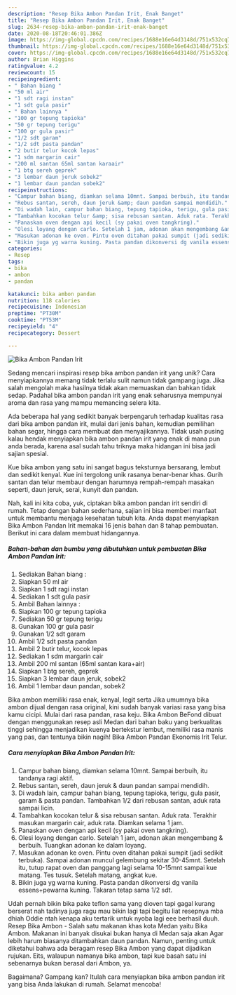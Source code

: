 ```yaml
---
description: "Resep Bika Ambon Pandan Irit, Enak Banget"
title: "Resep Bika Ambon Pandan Irit, Enak Banget"
slug: 2634-resep-bika-ambon-pandan-irit-enak-banget
date: 2020-08-18T20:46:01.386Z
image: https://img-global.cpcdn.com/recipes/1688e16e64d3148d/751x532cq70/bika-ambon-pandan-irit-foto-resep-utama.jpg
thumbnail: https://img-global.cpcdn.com/recipes/1688e16e64d3148d/751x532cq70/bika-ambon-pandan-irit-foto-resep-utama.jpg
cover: https://img-global.cpcdn.com/recipes/1688e16e64d3148d/751x532cq70/bika-ambon-pandan-irit-foto-resep-utama.jpg
author: Brian Higgins
ratingvalue: 4.2
reviewcount: 15
recipeingredient:
- " Bahan biang "
- "50 ml air"
- "1 sdt ragi instan"
- "1 sdt gula pasir"
- " Bahan lainnya "
- "100 gr tepung tapioka"
- "50 gr tepung terigu"
- "100 gr gula pasir"
- "1/2 sdt garam"
- "1/2 sdt pasta pandan"
- "2 butir telur kocok lepas"
- "1 sdm margarin cair"
- "200 ml santan 65ml santan karaair"
- "1 btg sereh geprek"
- "3 lembar daun jeruk sobek2"
- "1 lembar daun pandan sobek2"
recipeinstructions:
- "Campur bahan biang, diamkan selama 10mnt. Sampai berbuih, itu tandanya ragi aktif."
- "Rebus santan, sereh, daun jeruk &amp; daun pandan sampai mendidih."
- "Di wadah lain, campur bahan biang, tepung tapioka, terigu, gula pasir, garam &amp; pasta pandan. Tambahkan 1/2 dari rebusan santan, aduk rata sampai licin."
- "Tambahkan kocokan telur &amp; sisa rebusan santan. Aduk rata. Terakhir masukan margarin cair, aduk rata. Diamkan selama 1 jam."
- "Panaskan oven dengan api kecil (sy pakai oven tangkring)."
- "Olesi loyang dengan carlo. Setelah 1 jam, adonan akan mengembang &amp; berbuih. Tuangkan adonan ke dalam loyang."
- "Masukan adonan ke oven. Pintu oven ditahan pakai sumpit (jadi sedikit terbuka). Sampai adonan muncul gelembung sekitar 30-45mnt. Setelah itu, tutup rapat oven dan panggang lagi selama 10-15mnt sampai kue matang. Tes tusuk. Setelah matang, angkat kue."
- "Bikin juga yg warna kuning. Pasta pandan dikonversi dg vanila essens+pewarna kuning. Takaran tetap sama 1/2 sdt."
categories:
- Resep
tags:
- bika
- ambon
- pandan

katakunci: bika ambon pandan 
nutrition: 118 calories
recipecuisine: Indonesian
preptime: "PT30M"
cooktime: "PT53M"
recipeyield: "4"
recipecategory: Dessert

---
```



![Bika Ambon Pandan Irit](https://img-global.cpcdn.com/recipes/1688e16e64d3148d/751x532cq70/bika-ambon-pandan-irit-foto-resep-utama.jpg)

Sedang mencari inspirasi resep bika ambon pandan irit yang unik? Cara menyiapkannya memang tidak terlalu sulit namun tidak gampang juga. Jika salah mengolah maka hasilnya tidak akan memuaskan dan bahkan tidak sedap. Padahal bika ambon pandan irit yang enak seharusnya mempunyai aroma dan rasa yang mampu memancing selera kita.

Ada beberapa hal yang sedikit banyak berpengaruh terhadap kualitas rasa dari bika ambon pandan irit, mulai dari jenis bahan, kemudian pemilihan bahan segar, hingga cara membuat dan menyajikannya. Tidak usah pusing kalau hendak menyiapkan bika ambon pandan irit yang enak di mana pun anda berada, karena asal sudah tahu triknya maka hidangan ini bisa jadi sajian spesial.

Kue bika ambon yang satu ini sangat bagus teksturnya bersarang, lembut dan sedikit kenyal. Kue ini tergolong unik rasanya benar-benar khas. Gurih santan dan telur membaur dengan harumnya rempah-rempah masakan seperti, daun jeruk, serai, kunyit dan pandan.


Nah, kali ini kita coba, yuk, ciptakan bika ambon pandan irit sendiri di rumah. Tetap dengan bahan sederhana, sajian ini bisa memberi manfaat untuk membantu menjaga kesehatan tubuh kita. Anda dapat menyiapkan Bika Ambon Pandan Irit memakai 16 jenis bahan dan 8 tahap pembuatan. Berikut ini cara dalam membuat hidangannya.

<!--inarticleads1-->

##### Bahan-bahan dan bumbu yang dibutuhkan untuk pembuatan Bika Ambon Pandan Irit:

1. Sediakan  Bahan biang :
1. Siapkan 50 ml air
1. Siapkan 1 sdt ragi instan
1. Sediakan 1 sdt gula pasir
1. Ambil  Bahan lainnya :
1. Siapkan 100 gr tepung tapioka
1. Sediakan 50 gr tepung terigu
1. Gunakan 100 gr gula pasir
1. Gunakan 1/2 sdt garam
1. Ambil 1/2 sdt pasta pandan
1. Ambil 2 butir telur, kocok lepas
1. Sediakan 1 sdm margarin cair
1. Ambil 200 ml santan (65ml santan kara+air)
1. Siapkan 1 btg sereh, geprek
1. Siapkan 3 lembar daun jeruk, sobek2
1. Ambil 1 lembar daun pandan, sobek2


Bika ambon memiliki rasa enak, kenyal, legit serta Jika umumnya bika ambon dijual dengan rasa original, kini sudah banyak variasi rasa yang bisa kamu cicipi. Mulai dari rasa pandan, rasa keju. Bika Ambon BeFond dibuat dengan menggunakan resep asli Medan dari bahan baku yang berkualitas tinggi sehingga menjadikan kuenya bertekstur lembut, memiliki rasa manis yang pas, dan tentunya bikin nagih! Bika Ambon Pandan Ekonomis Irit Telur. 

<!--inarticleads2-->

##### Cara menyiapkan Bika Ambon Pandan Irit:

1. Campur bahan biang, diamkan selama 10mnt. Sampai berbuih, itu tandanya ragi aktif.
1. Rebus santan, sereh, daun jeruk &amp; daun pandan sampai mendidih.
1. Di wadah lain, campur bahan biang, tepung tapioka, terigu, gula pasir, garam &amp; pasta pandan. Tambahkan 1/2 dari rebusan santan, aduk rata sampai licin.
1. Tambahkan kocokan telur &amp; sisa rebusan santan. Aduk rata. Terakhir masukan margarin cair, aduk rata. Diamkan selama 1 jam.
1. Panaskan oven dengan api kecil (sy pakai oven tangkring).
1. Olesi loyang dengan carlo. Setelah 1 jam, adonan akan mengembang &amp; berbuih. Tuangkan adonan ke dalam loyang.
1. Masukan adonan ke oven. Pintu oven ditahan pakai sumpit (jadi sedikit terbuka). Sampai adonan muncul gelembung sekitar 30-45mnt. Setelah itu, tutup rapat oven dan panggang lagi selama 10-15mnt sampai kue matang. Tes tusuk. Setelah matang, angkat kue.
1. Bikin juga yg warna kuning. Pasta pandan dikonversi dg vanila essens+pewarna kuning. Takaran tetap sama 1/2 sdt.


Udah pernah bikin bika pake teflon sama yang dioven tapi gagal kurang berserat nah tadinya juga ragu mau bikin lagi tapi begitu liat resepnya mba dhiah Oddie ntah kenapa aku tertarik untuk nyoba lagi eee berhasil duuh. Resep Bika Ambon - Salah satu makanan khas kota Medan yaitu Bika Ambon. Makanan ini banyak disukai bukan hanya di Medan saja akan Agar lebih harum biasanya ditambahkan daun pandan. Namun, penting untuk diketahui bahwa ada beragam resep Bika Ambon yang dapat dijadikan rujukan. Eits, walaupun namanya bika ambon, tapi kue basah satu ini sebenarnya bukan berasal dari Ambon, ya. 

Bagaimana? Gampang kan? Itulah cara menyiapkan bika ambon pandan irit yang bisa Anda lakukan di rumah. Selamat mencoba!
